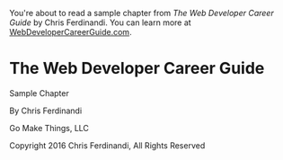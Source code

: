 You're about to read a sample chapter from *The Web Developer Career Guide* by Chris Ferdinandi. You can learn more at [WebDeveloperCareerGuide.com](http://webdevelopercareerguide.com).


# The Web Developer Career Guide
Sample Chapter

By Chris Ferdinandi

Go Make Things, LLC

Copyright 2016 Chris Ferdinandi, All Rights Reserved